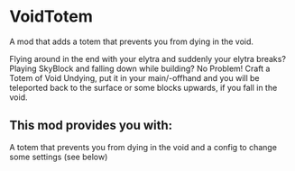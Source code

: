 # VoidTotem
 A mod that adds a totem that prevents you from dying in the void.

Flying around in the end with your elytra and suddenly your elytra breaks? Playing SkyBlock and falling down while building? No Problem!
Craft a Totem of Void Undying, put it in your main/-offhand and you will be teleported back to the surface or some blocks upwards, if you fall in the void.


## This mod provides you with:
A totem that prevents you from dying in the void and a config to change some settings (see below)
